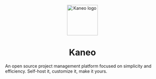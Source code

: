 <p align="center">
  <a href="https://raw.githubusercontent.com/kaneo-app/landing-page/refs/heads/main/public/favicon.svg">
    <img src="./assets/logo.svg" alt="Kaneo logo" width="100" />
  </a>
</p>
<h1 align="center">Kaneo</h1>

An open source project management platform focused on simplicity and efficiency. Self-host it, customize it, make it yours.
